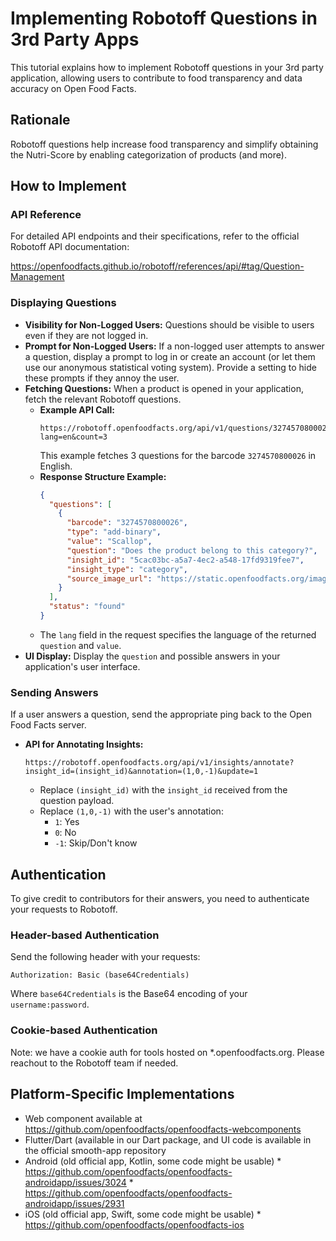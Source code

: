 # Implementing Robotoff Questions in 3rd Party Apps

This tutorial explains how to implement Robotoff questions in your 3rd party application, allowing users to contribute to food transparency and data accuracy on Open Food Facts.

## Rationale

Robotoff questions help increase food transparency and simplify obtaining the Nutri-Score by enabling categorization of products (and more).

## How to Implement

### API Reference

For detailed API endpoints and their specifications, refer to the official Robotoff API documentation:

<https://openfoodfacts.github.io/robotoff/references/api/#tag/Question-Management>

### Displaying Questions

  * **Visibility for Non-Logged Users:** Questions should be visible to users even if they are not logged in.
  * **Prompt for Non-Logged Users:** If a non-logged user attempts to answer a question, display a prompt to log in or create an account (or let them use our anonymous statistical voting system). Provide a setting to hide these prompts if they annoy the user.
  * **Fetching Questions:** When a product is opened in your application, fetch the relevant Robotoff questions.
      * **Example API Call:**
        ``` 
        https://robotoff.openfoodfacts.org/api/v1/questions/3274570800026?lang=en&count=3
        
        ```
        This example fetches 3 questions for the barcode `3274570800026` in English.
      * **Response Structure Example:**
        ``` json
        {
          "questions": [
            {
              "barcode": "3274570800026",
              "type": "add-binary",
              "value": "Scallop",
              "question": "Does the product belong to this category?",
              "insight_id": "5cac03bc-a5a7-4ec2-a548-17fd9319fee7",
              "insight_type": "category",
              "source_image_url": "https://static.openfoodfacts.org/images/products/327/457/080/0026/front_en.4.400.jpg"
            }
          ],
          "status": "found"
        }
        
        ```
      * The `lang` field in the request specifies the language of the returned `question` and `value`.
  * **UI Display:** Display the `question` and possible answers in your application's user interface.

### Sending Answers

If a user answers a question, send the appropriate ping back to the Open Food Facts server.

  * **API for Annotating Insights:**
    ``` 
    https://robotoff.openfoodfacts.org/api/v1/insights/annotate?insight_id=(insight_id)&annotation=(1,0,-1)&update=1
    
    ```
      * Replace `(insight_id)` with the `insight_id` received from the question payload.
      * Replace `(1,0,-1)` with the user's annotation:
          * `1`: Yes
          * `0`: No
          * `-1`: Skip/Don't know

## Authentication

To give credit to contributors for their answers, you need to authenticate your requests to Robotoff.

### Header-based Authentication

Send the following header with your requests:

``` 
Authorization: Basic (base64Credentials)

```

Where `base64Credentials` is the Base64 encoding of your `username:password`.

### Cookie-based Authentication
Note: we have a cookie auth for tools hosted on *.openfoodfacts.org. Please reachout to the Robotoff team if needed.

## Platform-Specific Implementations
* Web component available at https://github.com/openfoodfacts/openfoodfacts-webcomponents
* Flutter/Dart (available in our Dart package, and UI code is available in the official smooth-app repository
* Android (old official app, Kotlin, some code might be usable)
      * <https://github.com/openfoodfacts/openfoodfacts-androidapp/issues/3024>
      * <https://github.com/openfoodfacts/openfoodfacts-androidapp/issues/2931>
* iOS (old official app, Swift, some code might be usable)
      * https://github.com/openfoodfacts/openfoodfacts-ios
